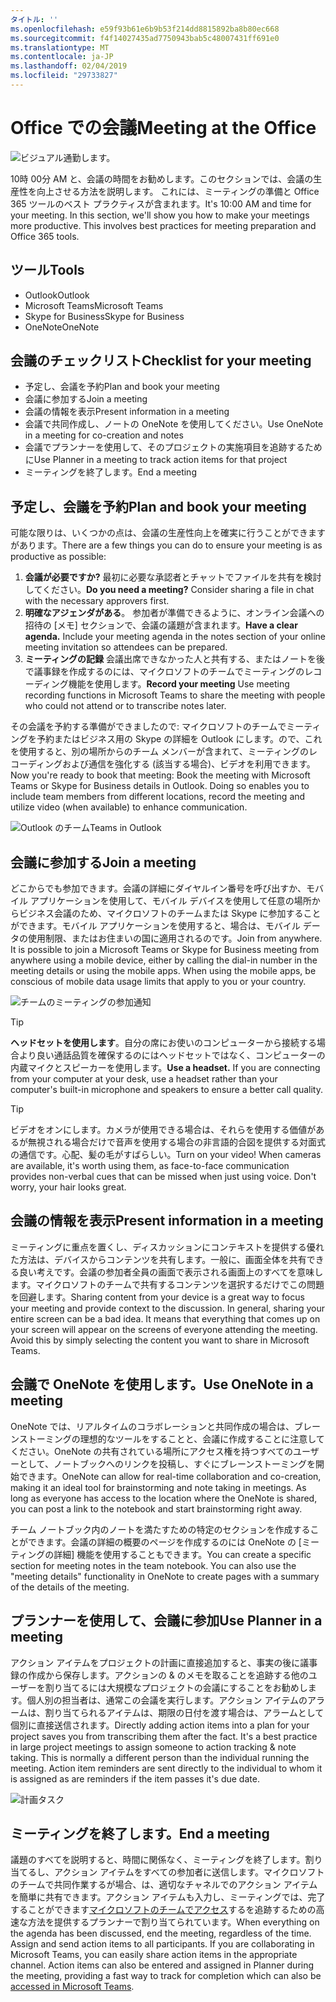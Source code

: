 ```yaml
---
タイトル: ''
ms.openlocfilehash: e59f93b61e6b9b53f214dd8815892ba8b80ec668
ms.sourcegitcommit: f4f14027435ad7750943bab5c48007431ff691e0
ms.translationtype: MT
ms.contentlocale: ja-JP
ms.lasthandoff: 02/04/2019
ms.locfileid: "29733827"
---
```

# <a name="meeting-at-the-office"></a><span data-ttu-id="f2426-102">Office での会議</span><span class="sxs-lookup"><span data-stu-id="f2426-102">Meeting at the Office</span></span>

![ビジュアル通勤します。](media/ditl_meeting.png)

<span data-ttu-id="f2426-p101">10時 00分 AM と、会議の時間をお勧めします。このセクションでは、会議の生産性を向上させる方法を説明します。 これには、ミーティングの準備と Office 365 ツールのベスト プラクティスが含まれます。</span><span class="sxs-lookup"><span data-stu-id="f2426-p101">It's 10:00 AM and time for your meeting. In this section, we'll show you how to make your meetings more productive.  This involves best practices for meeting preparation and Office 365 tools.</span></span>  

## <a name="tools"></a><span data-ttu-id="f2426-107">ツール</span><span class="sxs-lookup"><span data-stu-id="f2426-107">Tools</span></span>
- <span data-ttu-id="f2426-108">Outlook</span><span class="sxs-lookup"><span data-stu-id="f2426-108">Outlook</span></span>
- <span data-ttu-id="f2426-109">Microsoft Teams</span><span class="sxs-lookup"><span data-stu-id="f2426-109">Microsoft Teams</span></span>
- <span data-ttu-id="f2426-110">Skype for Business</span><span class="sxs-lookup"><span data-stu-id="f2426-110">Skype for Business</span></span>
- <span data-ttu-id="f2426-111">OneNote</span><span class="sxs-lookup"><span data-stu-id="f2426-111">OneNote</span></span>

## <a name="checklist-for-your-meeting"></a><span data-ttu-id="f2426-112">会議のチェックリスト</span><span class="sxs-lookup"><span data-stu-id="f2426-112">Checklist for your meeting</span></span>
- <span data-ttu-id="f2426-113">予定し、会議を予約</span><span class="sxs-lookup"><span data-stu-id="f2426-113">Plan and book your meeting</span></span>
- <span data-ttu-id="f2426-114">会議に参加する</span><span class="sxs-lookup"><span data-stu-id="f2426-114">Join a meeting</span></span>
- <span data-ttu-id="f2426-115">会議の情報を表示</span><span class="sxs-lookup"><span data-stu-id="f2426-115">Present information in a meeting</span></span>
- <span data-ttu-id="f2426-116">会議で共同作成し、ノートの OneNote を使用してください。</span><span class="sxs-lookup"><span data-stu-id="f2426-116">Use OneNote in a meeting for co-creation and notes</span></span>
- <span data-ttu-id="f2426-117">会議でプランナーを使用して、そのプロジェクトの実施項目を追跡するために</span><span class="sxs-lookup"><span data-stu-id="f2426-117">Use Planner in a meeting to track action items for that project</span></span>
- <span data-ttu-id="f2426-118">ミーティングを終了します。</span><span class="sxs-lookup"><span data-stu-id="f2426-118">End a meeting</span></span>
 
## <a name="plan-and-book-your-meeting"></a><span data-ttu-id="f2426-119">予定し、会議を予約</span><span class="sxs-lookup"><span data-stu-id="f2426-119">Plan and book your meeting</span></span>
<span data-ttu-id="f2426-120">可能な限りは、いくつかの点は、会議の生産性向上を確実に行うことができますがあります。</span><span class="sxs-lookup"><span data-stu-id="f2426-120">There are a few things you can do to ensure your meeting is as productive as possible:</span></span>

1. <span data-ttu-id="f2426-p102">**会議が必要ですか?** 最初に必要な承認者とチャットでファイルを共有を検討してください。</span><span class="sxs-lookup"><span data-stu-id="f2426-p102">**Do you need a meeting?** Consider sharing a file in chat with the necessary approvers first.</span></span>  
1. <span data-ttu-id="f2426-p103">**明確なアジェンダがある**。 参加者が準備できるように、オンライン会議への招待の [メモ] セクションで、会議の議題が含まれます。</span><span class="sxs-lookup"><span data-stu-id="f2426-p103">**Have a clear agenda.**  Include your meeting agenda in the notes section of your online meeting invitation so attendees can be prepared.</span></span>
1. <span data-ttu-id="f2426-125">**ミーティングの記録** 会議出席できなかった人と共有する、またはノートを後で議事録を作成するのには、マイクロソフトのチームでミーティングのレコーディング機能を使用します。</span><span class="sxs-lookup"><span data-stu-id="f2426-125">**Record your meeting**  Use meeting recording functions in Microsoft Teams to share the meeting with people who could not attend or to transcribe notes later.</span></span>  

<span data-ttu-id="f2426-p104">その会議を予約する準備ができましたので: マイクロソフトのチームでミーティングを予約またはビジネス用の Skype の詳細を Outlook にします。ので、これを使用すると、別の場所からのチーム メンバーが含まれて、ミーティングのレコーディングおよび通信を強化する (該当する場合)、ビデオを利用できます。</span><span class="sxs-lookup"><span data-stu-id="f2426-p104">Now you're ready to book that meeting:  Book the meeting with Microsoft Teams or Skype for Business details in Outlook. Doing so enables you to include team members from different locations, record the meeting and utilize video (when available) to enhance communication.</span></span> 

![<span data-ttu-id="f2426-128">Outlook のチーム</span><span class="sxs-lookup"><span data-stu-id="f2426-128">Teams in Outlook</span></span> ](media/ditl_teamsoutlook.png)

## <a name="join-a-meeting"></a><span data-ttu-id="f2426-129">会議に参加する</span><span class="sxs-lookup"><span data-stu-id="f2426-129">Join a meeting</span></span>
<span data-ttu-id="f2426-p105">どこからでも参加できます。会議の詳細にダイヤルイン番号を呼び出すか、モバイル アプリケーションを使用して、モバイル デバイスを使用して任意の場所からビジネス会議のため、マイクロソフトのチームまたは Skype に参加することができます。モバイル アプリケーションを使用すると、場合は、モバイル データの使用制限、またはお住まいの国に適用されるのです。</span><span class="sxs-lookup"><span data-stu-id="f2426-p105">Join from anywhere. It is possible to join a Microsoft Teams or Skype for Business meeting from anywhere using a mobile device, either by calling the dial-in number in the meeting details or using the mobile apps. When using the mobile apps, be conscious of mobile data usage limits that apply to you or your country.</span></span>

![チームのミーティングの参加通知](media/ditl_teamsjoin.png)

> [!TIP]
> <span data-ttu-id="f2426-p106">**ヘッドセットを使用します**。自分の席にお使いのコンピューターから接続する場合より良い通話品質を確保するのにはヘッドセットではなく、コンピューターの内蔵マイクとスピーカーを使用します。</span><span class="sxs-lookup"><span data-stu-id="f2426-p106">**Use a headset.** If you are connecting from your computer at your desk, use a headset rather than your computer's built-in microphone and speakers to ensure a better call quality.</span></span>

> [!TIP]
> <span data-ttu-id="f2426-p107">ビデオをオンにします。カメラが使用できる場合は、それらを使用する価値があるが無視される場合だけで音声を使用する場合の非言語的合図を提供する対面式の通信です。心配、髪の毛がすばらしい。</span><span class="sxs-lookup"><span data-stu-id="f2426-p107">Turn on your video! When cameras are available, it's worth using them, as face-to-face communication provides non-verbal cues that can be missed when just using voice. Don't worry, your hair looks great.</span></span> 

## <a name="present-information-in-a-meeting"></a><span data-ttu-id="f2426-139">会議の情報を表示</span><span class="sxs-lookup"><span data-stu-id="f2426-139">Present information in a meeting</span></span>
<span data-ttu-id="f2426-p108">ミーティングに重点を置くし、ディスカッションにコンテキストを提供する優れた方法は、デバイスからコンテンツを共有します。一般に、画面全体を共有できる良い考えです。会議の参加者全員の画面で表示される画面上のすべてを意味します。マイクロソフトのチームで共有するコンテンツを選択するだけでこの問題を回避します。</span><span class="sxs-lookup"><span data-stu-id="f2426-p108">Sharing content from your device is a great way to focus your meeting and provide context to the discussion. In general, sharing your entire screen can be a bad idea. It means that everything that comes up on your screen will appear on the screens of everyone attending the meeting. Avoid this by simply selecting the content you want to share in Microsoft Teams.</span></span> 

## <a name="use-onenote-in-a-meeting"></a><span data-ttu-id="f2426-144">会議で OneNote を使用します。</span><span class="sxs-lookup"><span data-stu-id="f2426-144">Use OneNote in a meeting</span></span>
<span data-ttu-id="f2426-p109">OneNote では、リアルタイムのコラボレーションと共同作成の場合は、ブレーンストーミングの理想的なツールをすることと、会議に作成することに注意してください。OneNote の共有されている場所にアクセス権を持つすべてのユーザーとして、ノートブックへのリンクを投稿し、すぐにブレーンストーミングを開始できます。</span><span class="sxs-lookup"><span data-stu-id="f2426-p109">OneNote can allow for real-time collaboration and co-creation, making it an ideal tool for brainstorming and note taking in meetings. As long as everyone has access to the location where the OneNote is shared, you can post a link to the notebook and start brainstorming right away.</span></span>

<span data-ttu-id="f2426-p110">チーム ノートブック内のノートを満たすための特定のセクションを作成することができます。会議の詳細の概要のページを作成するのには OneNote の [ミーティングの詳細] 機能を使用することもできます。</span><span class="sxs-lookup"><span data-stu-id="f2426-p110">You can create a specific section for meeting notes in the team notebook. You can also use the "meeting details" functionality in OneNote to create pages with a summary of the details of the meeting.</span></span>

## <a name="use-planner-in-a-meeting"></a><span data-ttu-id="f2426-149">プランナーを使用して、会議に参加</span><span class="sxs-lookup"><span data-stu-id="f2426-149">Use Planner in a meeting</span></span>
<span data-ttu-id="f2426-p111">アクション アイテムをプロジェクトの計画に直接追加すると、事実の後に議事録の作成から保存します。アクションの & のメモを取ることを追跡する他のユーザーを割り当てるには大規模なプロジェクトの会議にすることをお勧めします。個人別の担当者は、通常この会議を実行します。アクション アイテムのアラームは、割り当てられるアイテムは、期限の日付を渡す場合は、アラームとして個別に直接送信されます。</span><span class="sxs-lookup"><span data-stu-id="f2426-p111">Directly adding action items into a plan for your project saves you from transcribing them after the fact. It's a best practice in large project meetings to assign someone to action tracking & note taking. This is normally a different person than the individual running the meeting. Action item reminders are sent directly to the individual to whom it is assigned as are reminders if the item passes it's due date.</span></span> 

![計画タスク](media/ditl_task.png)

## <a name="end-a-meeting"></a><span data-ttu-id="f2426-155">ミーティングを終了します。</span><span class="sxs-lookup"><span data-stu-id="f2426-155">End a meeting</span></span>
<span data-ttu-id="f2426-p112">議題のすべてを説明すると、時間に関係なく、ミーティングを終了します。割り当てるし、アクション アイテムをすべての参加者に送信します。マイクロソフトのチームで共同作業するが場合、は、適切なチャネルでのアクション アイテムを簡単に共有できます。アクション アイテムも入力し、ミーティングでは、完了することができます[マイクロソフトのチームでアクセス](https://support.office.com/en-us/article/use-planner-in-microsoft-teams-62798a9f-e8f7-4722-a700-27dd28a06ee0)するを追跡するための高速な方法を提供するプランナーで割り当てられています。</span><span class="sxs-lookup"><span data-stu-id="f2426-p112">When everything on the agenda has been discussed, end the meeting, regardless of the time. Assign and send action items to all participants. If you are collaborating in Microsoft Teams, you can easily share action items in the appropriate channel. Action items can also be entered and assigned in Planner during the meeting, providing a fast way to track for completion which can also be [accessed in Microsoft Teams](https://support.office.com/en-us/article/use-planner-in-microsoft-teams-62798a9f-e8f7-4722-a700-27dd28a06ee0).</span></span> 